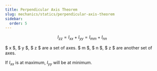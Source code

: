 ```yaml
---
title: Perpendicular Axis Theorem
slug: mechanics/statics/perpendicular-axis-theorem
sidebar:
  order: 5
---
```


```math
I_{zz} = I_{xx} + I_{yy} = I_{mm} + I_{nn}
```

$ x $, $ y $, $ z $ are a set of axes. $ m $, $ n $, $ z $ are another set of
axes.

If $I_{xx}$ is at maximum, $I_{yy}$ will be at minimum.
